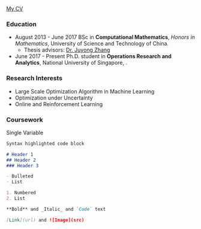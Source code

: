 <!---
## Welcome to My Pages
[Biogrpahy](https://github.com/ascechen/ascechen.github.io/edit/master/Personal.md) | [Personal Stuff](https://github.com/ascechen/ascechen.github.io/edit/master/Personal.md)
--->
[My CV](https://github.com/ascechen/ascechen.github.io/raw/master/chenli201804.pdf)


### Education
- August 2013 - June 2017 BSc in **Computational Mathematics**, *Honors in Mathematics*, University of
Science and Technology of China. 
  - Thesis advisors: [Dr. Juyong Zhang](http://staff.ustc.edu.cn/~juyong/)
- June 2017 - Present Ph.D. student in **Operations Research and Analytics**, National University of
Singapore, .


### Research Interests

* Large Scale Optimization Algorithm in Machine Learning
* Optimization under Uncertainty
* Online and Reinforcement Learning


### Coursework
Single Variable 



```markdown
Syntax highlighted code block

# Header 1
## Header 2
### Header 3

- Bulleted
- List

1. Numbered
2. List

**Bold** and _Italic_ and `Code` text

[Link](url) and ![Image](src)
```
